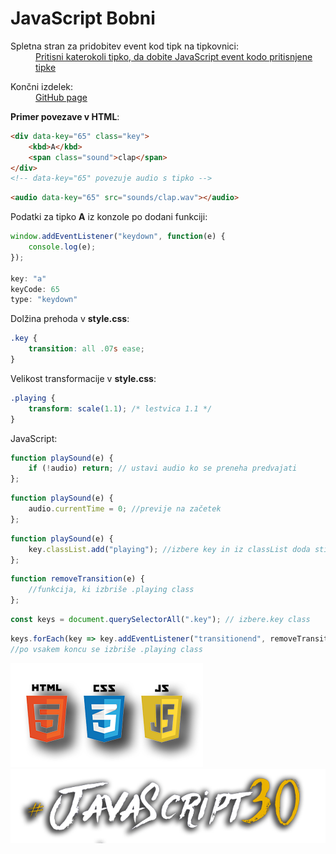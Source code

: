 # JavaScript Bobni

<dl>
<dt>Spletna stran za pridobitev event kod tipk na tipkovnici:</dt>
<dd><a href="https://keycode.info">Pritisni katerokoli tipko, da dobite JavaScript event kodo pritisnjene tipke</a></dd>
</dl>

<dl>
<dt>Končni izdelek:</dt>
<dd><a href="https://danilojezernik.github.io/javascript_bobni/">GitHub page</a></dd>
</dl>

**Primer povezave v HTML**:
```html
<div data-key="65" class="key">
    <kbd>A</kbd>
    <span class="sound">clap</span>
</div>
<!-- data-key="65" povezuje audio s tipko -->
```
```html
<audio data-key="65" src="sounds/clap.wav"></audio>
```

Podatki za tipko **A** iz konzole po dodani funkciji:
```javascript
window.addEventListener("keydown", function(e) {
    console.log(e);
});

key: "a"
keyCode: 65
type: "keydown"
```

Dolžina prehoda v **style.css**:
```css
.key {
    transition: all .07s ease;
}
```

Velikost transformacije v **style.css**:
```css
.playing {
    transform: scale(1.1); /* lestvica 1.1 */
}
```

JavaScript:

```javascript
function playSound(e) {
    if (!audio) return; // ustavi audio ko se preneha predvajati
};
```
```javascript
function playSound(e) {
    audio.currentTime = 0; //previje na začetek
};
```
```javascript
function playSound(e) {
    key.classList.add("playing"); //izbere key in iz classList doda stil .playing!
};
```
```javascript
function removeTransition(e) {
    //funkcija, ki izbriše .playing class
};
```
```javascript
const keys = document.querySelectorAll(".key"); // izbere.key class
```
```javascript
keys.forEach(key => key.addEventListener("transitionend", removeTransition));
//po vsakem koncu se izbriše .playing class
```

![alt text](programinglanguage.png "HTML, CSS, JavaScript")
![alt text](30js.png "JavaScript30")
